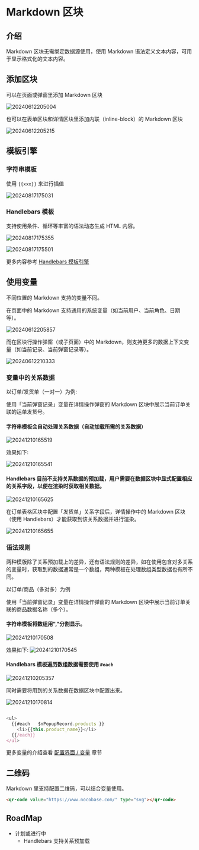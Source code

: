 # Markdown 区块

## 介绍

Markdown 区块无需绑定数据源使用，使用 Markdown 语法定义文本内容，可用于显示格式化的文本内容。

## 添加区块

可以在页面或弹窗里添加 Markdown 区块

![20240612205004](https://static-docs.nocobase.com/20240612205004.png)

也可以在表单区块和详情区块里添加内联（inline-block）的 Markdown 区块

![20240612205215](https://static-docs.nocobase.com/20240612205215.png)

## 模板引擎

### 字符串模板

使用 `{{xxx}}` 来进行插值

![20240817175031](https://static-docs.nocobase.com/20240817175031.png)

### Handlebars 模板

支持使用条件、循环等丰富的语法动态生成 HTML 内容。

![20240817175355](https://static-docs.nocobase.com/20240817175355.png)

![20240817175501](https://static-docs.nocobase.com/20240817175501.png)

更多内容参考 [Handlebars 模板引擎](/handbook/template-handlebars)

## 使用变量

不同位置的 Markdown 支持的变量不同。

在页面中的 Markdown 支持通用的系统变量（如当前用户、当前角色、日期等）。

![20240612205857](https://static-docs.nocobase.com/20240612205857.png)

而在区块行操作弹窗（或子页面）中的 Markdown，则支持更多的数据上下文变量（如当前记录、当前弹窗记录等）。

![20240612210333](https://static-docs.nocobase.com/20240612210333.png)

### 变量中的关系数据

以订单/发货单（一对一）为例:

使用「当前弹窗记录」变量在详情操作弹窗的 Markdown 区块中展示当前订单关联的运单发货号。

#### 字符串模板会自动处理关系数据（自动加载所需的关系数据）

![20241210165519](https://static-docs.nocobase.com/20241210165519.png)

效果如下:

![20241210165541](https://static-docs.nocobase.com/20241210165541.png)

#### Handlebars 目前不支持关系数据的预加载，用户需要在数据区块中显式配置相应的关系字段，以便在渲染时获取相关数据。

![20241210165625](https://static-docs.nocobase.com/20241210165625.png)

在订单表格区块中配置「发货单」关系字段后，详情操作中的 Markdown 区块（使用 Handlebars）才能获取到该关系数据并进行渲染。

![20241210165655](https://static-docs.nocobase.com/20241210165655.png)

### 语法规则

两种模版除了关系预加载上的差异，还有语法规则的差异，如在使用包含对多关系的变量时，获取到的数据通常是一个数组，两种模板在处理数组类型数据也有所不同。

以订单/商品（多对多）为例

使用「当前弹窗记录」变量在详情操作弹窗的 Markdown 区块中展示当前订单关联的商品数据名称（多个）。

#### 字符串模板将数组用","分割显示。

![20241210170508](https://static-docs.nocobase.com/20241210170508.png)

效果如下:
![20241210170545](https://static-docs.nocobase.com/20241210170545.png)

#### Handlebars 模板遍历数组数据需要使用 `#each`

![20241210205357](https://static-docs.nocobase.com/20241210205357.png)

同时需要将用到的关系数据在数据区块中配置出来。

![20241210170814](https://static-docs.nocobase.com/20241210170814.png)

```javascript

<ul>
  {{#each   $nPopupRecord.products }}
    <li>{{this.product_name}}</li>
  {{/each}}
</ul>
```

更多变量的介绍查看 [配置界面 / 变量](/handbook/ui/variables) 章节

## 二维码

Markdown 里支持配置二维码，可以结合变量使用。

```html
<qr-code value="https://www.nocobase.com/" type="svg"></qr-code>
```

## RoadMap

- 计划或进行中
  - Handlebars 支持关系预加载
